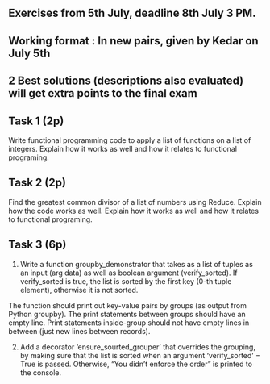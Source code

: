 ## Exercises from 5th July, deadline 8th July 3 PM. 
## Working format : In new pairs, given by Kedar on July 5th


## 2 Best solutions (descriptions also evaluated) will get extra points to the final exam

## Task 1 (2p)

Write functional programming code to apply a list of functions on a list of integers. Explain how it works as well and how it relates to functional programing.

## Task 2 (2p)

Find the greatest common divisor of a list of numbers using Reduce. Explain how the code works as well. Explain how it works as well and how it relates to functional programing.


## Task 3 (6p)

1. Write a function groupby_demonstrator that takes as a list of tuples as an input (arg data) as well as boolean argument (verify_sorted). If verify_sorted is true, the list is sorted by the first key (0-th tuple element), otherwise it is not sorted.

The function should print out key-value pairs by groups (as output from Python groupby). The print statements between groups should have an empty line. Print statements inside-group should not have empty lines in between (just new lines between records).

2. Add a decorator ‘ensure_sourted_grouper’ that overrides the grouping, by making sure that the list is sorted when an argument ‘verify_sorted’ = True is passed. Otherwise, “You didn’t enforce the order” is printed to the console.
